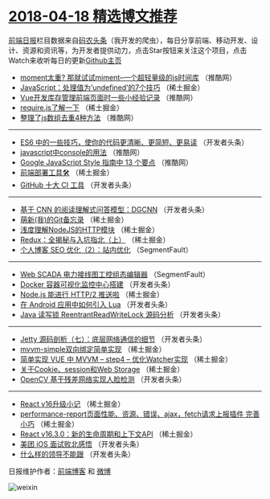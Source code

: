 # [2018-04-18 精选博文推荐](http://hao.caibaojian.com/date/2018/04/18)

[前端日报](http://caibaojian.com/c/news)栏目数据来自[码农头条](http://hao.caibaojian.com/)（我开发的爬虫），每日分享前端、移动开发、设计、资源和资讯等，为开发者提供动力，点击Star按钮来关注这个项目，点击Watch来收听每日的更新[Github主页](https://github.com/kujian/frontendDaily)
* [moment太重? 那就试试miment&#8211;一个超轻量级的js时间库](http://hao.caibaojian.com/71167.html) （推酷网）
* [JavaScript：处理值为&#8217;undefined&#8217;的7个技巧](http://hao.caibaojian.com/71210.html) （稀土掘金）
* [Vue开发库存管理前端页面时一些小经验记录](http://hao.caibaojian.com/71164.html) （推酷网）
* [require.js了解一下](http://hao.caibaojian.com/71223.html) （稀土掘金）
* [整理了js数组去重4种方法](http://hao.caibaojian.com/71161.html) （推酷网）

***
* [ES6 中的一些技巧，使你的代码更清晰、更简短、更易读](http://hao.caibaojian.com/71120.html) （开发者头条）
* [javascript中console的用法](http://hao.caibaojian.com/71162.html) （推酷网）
* [Google JavaScript Style 指南中 13 个要点](http://hao.caibaojian.com/71165.html) （推酷网）
* [前端部署工具🛠](http://hao.caibaojian.com/71217.html) （稀土掘金）
* [GitHub 十大 CI 工具](http://hao.caibaojian.com/71116.html) （开发者头条）

***
* [基于 CNN 的阅读理解式问答模型：DGCNN](http://hao.caibaojian.com/71136.html) （开发者头条）
* [萌新(我)的Git备忘录](http://hao.caibaojian.com/71218.html) （稀土掘金）
* [浅度理解NodeJS的HTTP模块](http://hao.caibaojian.com/71106.html) （稀土掘金）
* [Redux：全揭秘与入坑指北（上）](http://hao.caibaojian.com/71215.html) （稀土掘金）
* [个人博客 SEO 优化（2）：站内优化](http://hao.caibaojian.com/71102.html) （SegmentFault）

***
* [Web SCADA 电力接线图工控组态编辑器](http://hao.caibaojian.com/71103.html) （SegmentFault）
* [Docker 容器可视化监控中心搭建](http://hao.caibaojian.com/71115.html) （开发者头条）
* [Node.js 能进行 HTTP/2 推送啦](http://hao.caibaojian.com/71104.html) （稀土掘金）
* [在 Android 应用中如何引入 Lua](http://hao.caibaojian.com/71135.html) （开发者头条）
* [Java 读写锁 ReentrantReadWriteLock 源码分析](http://hao.caibaojian.com/71126.html) （开发者头条）

***
* [Jetty 源码剖析（七）：底层网络通信的细节](http://hao.caibaojian.com/71137.html) （开发者头条）
* [mvvm-simple双向绑定简单实现](http://hao.caibaojian.com/71222.html) （稀土掘金）
* [简单实现 VUE 中 MVVM &#8211; step4 &#8211; 优化Watcher实现](http://hao.caibaojian.com/71221.html) （稀土掘金）
* [关于Cookie、session和Web Storage](http://hao.caibaojian.com/71109.html) （稀土掘金）
* [OpenCV 基于残差网络实现人脸检测](http://hao.caibaojian.com/71117.html) （开发者头条）

***
* [React v16升级小记](http://hao.caibaojian.com/71110.html) （稀土掘金）
* [performance-report页面性能、资源、错误、ajax，fetch请求上报插件 完善小巧](http://hao.caibaojian.com/71112.html) （稀土掘金）
* [React v16.3.0：新的生命周期和上下文API](http://hao.caibaojian.com/71208.html) （稀土掘金）
* [美团 iOS 面试败北感悟](http://hao.caibaojian.com/71124.html) （开发者头条）
* [什么样的领导不能跟](http://hao.caibaojian.com/71134.html) （开发者头条）

日报维护作者：[前端博客](http://caibaojian.com/) 和 [微博](http://caibaojian.com/go/weibo)

![weixin](https://user-images.githubusercontent.com/3055447/38468989-651132ac-3b80-11e8-8e6b-15122322a9d7.png)